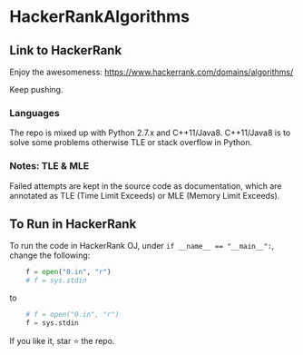 # HackerRankAlgorithms

## Link to HackerRank
Enjoy the awesomeness: https://www.hackerrank.com/domains/algorithms/

Keep pushing.

### Languages
The repo is mixed up with Python 2.7.x and C++11/Java8. C++11/Java8 is to solve some problems otherwise TLE or stack overflow in Python.

### Notes: TLE & MLE
Failed attempts are kept in the source code as documentation, which are annotated as TLE (Time Limit Exceeds) or MLE (Memory Limit Exceeds).

## To Run in HackerRank
To run the code in HackerRank OJ, under `if __name__ == "__main__":`, change the following:
```python
    f = open("0.in", "r")
    # f = sys.stdin
```
to
```python
    # f = open("0.in", "r")
    f = sys.stdin
```

If you like it, star :star: the repo.
